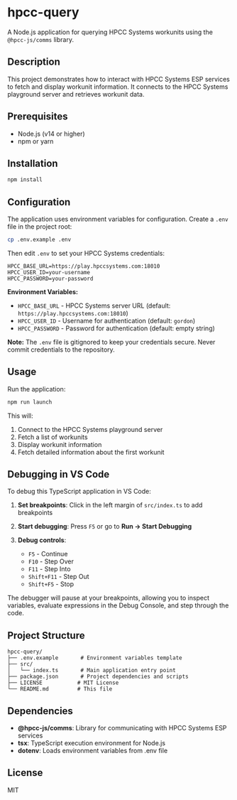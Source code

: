 # hpcc-query

A Node.js application for querying HPCC Systems workunits using the `@hpcc-js/comms` library.

## Description

This project demonstrates how to interact with HPCC Systems ESP services to fetch and display workunit information. It connects to the HPCC Systems playground server and retrieves workunit data.

## Prerequisites

- Node.js (v14 or higher)
- npm or yarn

## Installation

```bash
npm install
```

## Configuration

The application uses environment variables for configuration. Create a `.env` file in the project root:

```bash
cp .env.example .env
```

Then edit `.env` to set your HPCC Systems credentials:

```env
HPCC_BASE_URL=https://play.hpccsystems.com:18010
HPCC_USER_ID=your-username
HPCC_PASSWORD=your-password
```

**Environment Variables:**

- `HPCC_BASE_URL` - HPCC Systems server URL (default: `https://play.hpccsystems.com:18010`)
- `HPCC_USER_ID` - Username for authentication (default: `gordon`)
- `HPCC_PASSWORD` - Password for authentication (default: empty string)

**Note:** The `.env` file is gitignored to keep your credentials secure. Never commit credentials to the repository.

## Usage

Run the application:

```bash
npm run launch
```

This will:

1. Connect to the HPCC Systems playground server
2. Fetch a list of workunits
3. Display workunit information
4. Fetch detailed information about the first workunit

## Debugging in VS Code

To debug this TypeScript application in VS Code:

1. **Set breakpoints**: Click in the left margin of `src/index.ts` to add breakpoints

2. **Start debugging**: Press `F5` or go to **Run → Start Debugging**

3. **Debug controls**:
   - `F5` - Continue
   - `F10` - Step Over
   - `F11` - Step Into
   - `Shift+F11` - Step Out
   - `Shift+F5` - Stop

The debugger will pause at your breakpoints, allowing you to inspect variables, evaluate expressions in the Debug Console, and step through the code.

## Project Structure

```
hpcc-query/
├── .env.example       # Environment variables template
├── src/
│   └── index.ts       # Main application entry point
├── package.json       # Project dependencies and scripts
├── LICENSE           # MIT License
└── README.md         # This file
```

## Dependencies

- **@hpcc-js/comms**: Library for communicating with HPCC Systems ESP services
- **tsx**: TypeScript execution environment for Node.js
- **dotenv**: Loads environment variables from .env file

## License

MIT
